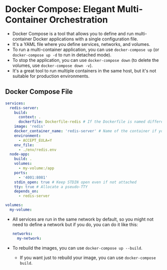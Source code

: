 # Docker Compose: Elegant Multi-Container Orchestration

- Docker Compose is a tool that allows you to define and run multi-container Docker applications with a single configuration file.
- It's a YAML file where you define services, networks, and volumes.
- To run a multi-container application, you can use `docker-compose up` (or `docker-compose up -d` to run in detached mode).
- To stop the application, you can use `docker-compose down` (to delete the volumes, use `docker-compose down -v`).
- It's a great tool to run multiple containers in the same host, but it's not suitable for production environments.

## Docker Compose File

```yaml
services:
  redis-server:
    build:
      context: .
      dockerfile: Dockerfile-redis # If the Dockerfile is named differently
    image: 'redis'
    docker_container_name: 'redis-server' # Name of the container if you want to give it a name
    environment:
      - ACCEPT_EULA=Y
    env_file:
      - ./env/redis.env
  node-app:
    build: .
    volumes:
      - my-volume:/app
    ports:
      - '4001:8081'
    stdin_open: true # Keep STDIN open even if not attached
    tty: true # Allocate a pseudo-TTY
    depends_on:
      - redis-server

volumes:
  my-volume:
```

- All services are run in the same network by default, so you might not need to define a network but if you do, you can do it like this:

  ```yaml
  networks:
    my-network:
  ```

- To rebuild the images, you can use `docker-compose up --build`.
  - If you want just to rebuild your image, you can use `docker-compose build`.
